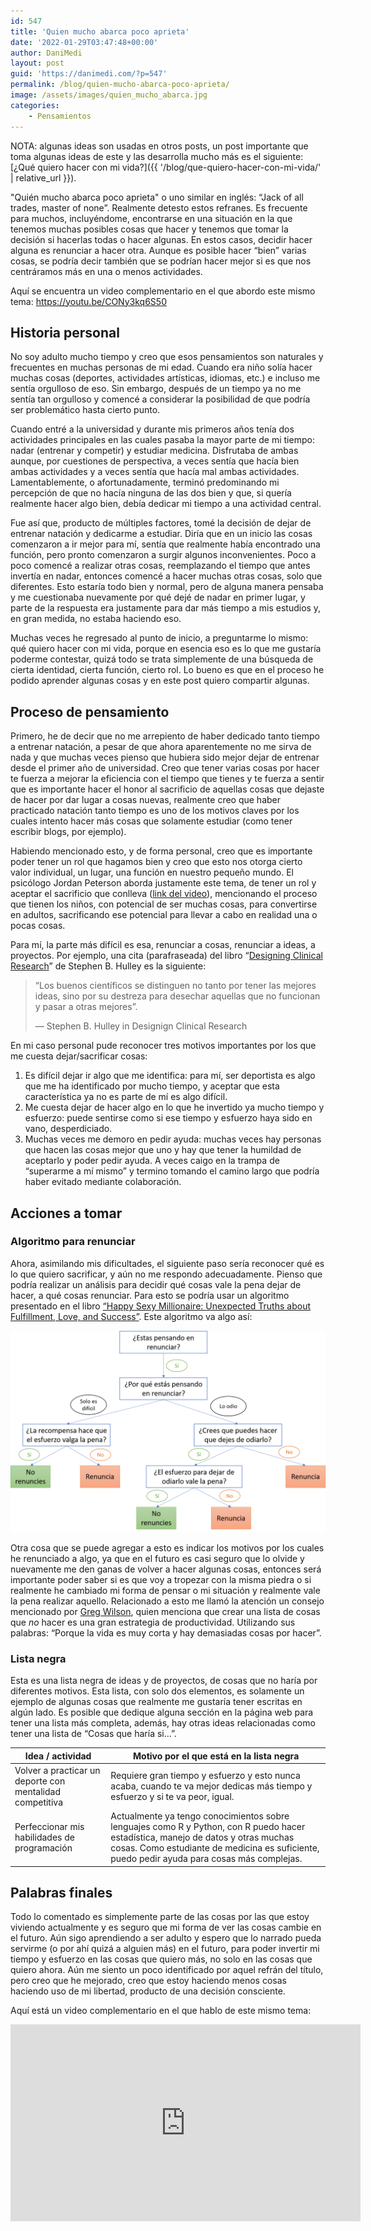 ```yaml
---
id: 547
title: 'Quien mucho abarca poco aprieta'
date: '2022-01-29T03:47:48+00:00'
author: DaniMedi
layout: post
guid: 'https://danimedi.com/?p=547'
permalink: /blog/quien-mucho-abarca-poco-aprieta/
image: /assets/images/quien_mucho_abarca.jpg
categories:
    - Pensamientos
---
```


NOTA: algunas ideas son usadas en otros posts, un post importante que toma algunas ideas de este y las desarrolla mucho más es el siguiente: [¿Qué quiero hacer con mi vida?]({{ '/blog/que-quiero-hacer-con-mi-vida/' | relative_url }}).

"Quién mucho abarca poco aprieta" o uno similar en inglés: “Jack of all trades, master of none”. Realmente detesto estos refranes. Es frecuente para muchos, incluyéndome, encontrarse en una situación en la que tenemos muchas posibles cosas que hacer y tenemos que tomar la decisión si hacerlas todas o hacer algunas. En estos casos, decidir hacer alguna es renunciar a hacer otra. Aunque es posible hacer “bien” varias cosas, se podría decir también que se podrían hacer mejor si es que nos centráramos más en una o menos actividades.

Aquí se encuentra un video complementario en el que abordo este mismo tema: <https://youtu.be/CONy3kq6S50>

## Historia personal

No soy adulto mucho tiempo y creo que esos pensamientos son naturales y frecuentes en muchas personas de mi edad. Cuando era niño solía hacer muchas cosas (deportes, actividades artísticas, idiomas, etc.) e incluso me sentía orgulloso de eso. Sin embargo, después de un tiempo ya no me sentía tan orgulloso y comencé a considerar la posibilidad de que podría ser problemático hasta cierto punto.

Cuando entré a la universidad y durante mis primeros años tenía dos actividades principales en las cuales pasaba la mayor parte de mi tiempo: nadar (entrenar y competir) y estudiar medicina. Disfrutaba de ambas aunque, por cuestiones de perspectiva, a veces sentía que hacía bien ambas actividades y a veces sentía que hacía mal ambas actividades. Lamentablemente, o afortunadamente, terminó predominando mi percepción de que no hacía ninguna de las dos bien y que, si quería realmente hacer algo bien, debía dedicar mi tiempo a una actividad central.

Fue así que, producto de múltiples factores, tomé la decisión de dejar de entrenar natación y dedicarme a estudiar. Diría que en un inicio las cosas comenzaron a ir mejor para mí, sentía que realmente había encontrado una función, pero pronto comenzaron a surgir algunos inconvenientes. Poco a poco comencé a realizar otras cosas, reemplazando el tiempo que antes invertía en nadar, entonces comencé a hacer muchas otras cosas, solo que diferentes. Esto estaría todo bien y normal, pero de alguna manera pensaba y me cuestionaba nuevamente por qué dejé de nadar en primer lugar, y parte de la respuesta era justamente para dar más tiempo a mis estudios y, en gran medida, no estaba haciendo eso.

Muchas veces he regresado al punto de inicio, a preguntarme lo mismo: qué quiero hacer con mi vida, porque en esencia eso es lo que me gustaría poderme contestar, quizá todo se trata simplemente de una búsqueda de cierta identidad, cierta función, cierto rol. Lo bueno es que en el proceso he podido aprender algunas cosas y en este post quiero compartir algunas.

## Proceso de pensamiento

Primero, he de decir que no me arrepiento de haber dedicado tanto tiempo a entrenar natación, a pesar de que ahora aparentemente no me sirva de nada y que muchas veces pienso que hubiera sido mejor dejar de entrenar desde el primer año de universidad. Creo que tener varias cosas por hacer te fuerza a mejorar la eficiencia con el tiempo que tienes y te fuerza a sentir que es importante hacer el honor al sacrificio de aquellas cosas que dejaste de hacer por dar lugar a cosas nuevas, realmente creo que haber practicado natación tanto tiempo es uno de los motivos claves por los cuales intento hacer más cosas que solamente estudiar (como tener escribir blogs, por ejemplo).

Habiendo mencionado esto, y de forma personal, creo que es importante poder tener un rol que hagamos bien y creo que esto nos otorga cierto valor individual, un lugar, una función en nuestro pequeño mundo. El psicólogo Jordan Peterson aborda justamente este tema, de tener un rol y aceptar el sacrificio que conlleva ([link del video](https://youtu.be/ZjI7vqizTRc)), mencionando el proceso que tienen los niños, con potencial de ser muchas cosas, para convertirse en adultos, sacrificando ese potencial para llevar a cabo en realidad una o pocas cosas.

Para mí, la parte más difícil es esa, renunciar a cosas, renunciar a ideas, a proyectos. Por ejemplo, una cita (parafraseada) del libro “[Designing Clinical Research](https://www.amazon.com/Designing-Clinical-Research-Stephen-Hulley/dp/1608318044)” de Stephen B. Hulley es la siguiente:

> “Los buenos científicos se distinguen no tanto por tener las mejores ideas, sino por su destreza para desechar aquellas que no funcionan y pasar a otras mejores”.
> 
> — Stephen B. Hulley in Designign Clinical Research

En mi caso personal pude reconocer tres motivos importantes por los que me cuesta dejar/sacrificar cosas:

1. Es difícil dejar ir algo que me identifica: para mí, ser deportista es algo que me ha identificado por mucho tiempo, y aceptar que esta característica ya no es parte de mí es algo difícil.
2. Me cuesta dejar de hacer algo en lo que he invertido ya mucho tiempo y esfuerzo: puede sentirse como si ese tiempo y esfuerzo haya sido en vano, desperdiciado.
3. Muchas veces me demoro en pedir ayuda: muchas veces hay personas que hacen las cosas mejor que uno y hay que tener la humildad de aceptarlo y poder pedir ayuda. A veces caigo en la trampa de “superarme a mí mismo” y termino tomando el camino largo que podría haber evitado mediante colaboración.

## Acciones a tomar

### Algoritmo para renunciar

Ahora, asimilando mis dificultades, el siguiente paso sería reconocer qué es lo que quiero sacrificar, y aún no me respondo adecuadamente. Pienso que podría realizar un análisis para decidir qué cosas vale la pena dejar de hacer, a qué cosas renunciar. Para esto se podría usar un algoritmo presentado en el libro [“Happy Sexy Millionaire: Unexpected Truths about Fulfillment, Love, and Success”](https://www.goodreads.com/en/book/show/52255414-happy-sexy-millionaire). Este algoritmo va algo así:

![](/assets/images/quitting_framework-spanish.png)

Otra cosa que se puede agregar a esto es indicar los motivos por los cuales he renunciado a algo, ya que en el futuro es casi seguro que lo olvide y nuevamente me den ganas de volver a hacer algunas cosas, entonces será importante poder saber si es que voy a tropezar con la misma piedra o si realmente he cambiado mi forma de pensar o mi situación y realmente vale la pena realizar aquello. Relacionado a esto me llamó la atención un consejo mencionado por [Greg Wilson](https://third-bit.com/), quien menciona que crear una lista de cosas que *no* hacer es una gran estrategia de productividad. Utilizando sus palabras: “Porque la vida es muy corta y hay demasiadas cosas por hacer”.

### Lista negra

Esta es una lista negra de ideas y de proyectos, de cosas que no haría por diferentes motivos. Esta lista, con solo dos elementos, es solamente un ejemplo de algunas cosas que realmente me gustaría tener escritas en algún lado. Es posible que dedique alguna sección en la página web para tener una lista más completa, además, hay otras ideas relacionadas como tener una lista de “Cosas que haría si…”.

| **Idea / actividad** | **Motivo por el que está en la lista negra** |
|----------------------|----------------------------------------------|
| Volver a practicar un deporte con mentalidad competitiva | Requiere gran tiempo y esfuerzo y esto nunca acaba, cuando te va mejor dedicas más tiempo y esfuerzo y si te va peor, igual. |
| Perfeccionar mis habilidades de programación | Actualmente ya tengo conocimientos sobre lenguajes como R y Python, con R puedo hacer estadística, manejo de datos y otras muchas cosas. Como estudiante de medicina es suficiente, puedo pedir ayuda para cosas más complejas. |

## Palabras finales

Todo lo comentado es simplemente parte de las cosas por las que estoy viviendo actualmente y es seguro que mi forma de ver las cosas cambie en el futuro. Aún sigo aprendiendo a ser adulto y espero que lo narrado pueda servirme (o por ahí quizá a alguien más) en el futuro, para poder invertir mi tiempo y esfuerzo en las cosas que quiero más, no solo en las cosas que quiero ahora. Aún me siento un poco identificado por aquel refrán del título, pero creo que he mejorado, creo que estoy haciendo menos cosas haciendo uso de mi libertad, producto de una decisión consciente.

Aquí está un video complementario en el que hablo de este mismo tema:

<iframe width="560" height="315" src="https://www.youtube.com/embed/CONy3kq6S50?si=YyHmTiWLxrOqs8-B" title="YouTube video player" frameborder="0" allow="accelerometer; autoplay; clipboard-write; encrypted-media; gyroscope; picture-in-picture; web-share" referrerpolicy="strict-origin-when-cross-origin" allowfullscreen></iframe>
